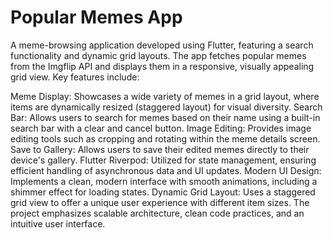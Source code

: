 # Popular Memes App
A meme-browsing application developed using Flutter, featuring a search functionality and dynamic grid layouts. The app fetches popular memes from the Imgflip API and displays them in a responsive, visually appealing grid view. Key features include:

Meme Display: Showcases a wide variety of memes in a grid layout, where items are dynamically resized (staggered layout) for visual diversity.
Search Bar: Allows users to search for memes based on their name using a built-in search bar with a clear and cancel button.
Image Editing: Provides image editing tools such as cropping and rotating within the meme details screen.
Save to Gallery: Allows users to save their edited memes directly to their device's gallery.
Flutter Riverpod: Utilized for state management, ensuring efficient handling of asynchronous data and UI updates.
Modern UI Design: Implements a clean, modern interface with smooth animations, including a shimmer effect for loading states.
Dynamic Grid Layout: Uses a staggered grid view to offer a unique user experience with different item sizes.
The project emphasizes scalable architecture, clean code practices, and an intuitive user interface.
